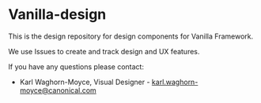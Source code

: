 # Vanilla-design
This is the design repository for design components for Vanilla Framework.

We use Issues to create and track design and UX features.

If you have any questions please contact:

- Karl Waghorn-Moyce, Visual Designer -  karl.waghorn-moyce@canonical.com
